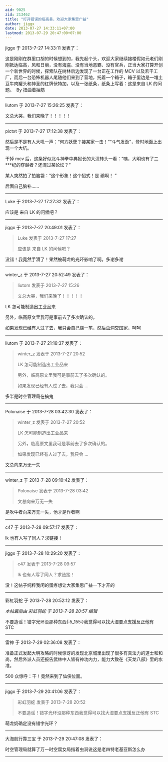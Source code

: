 ```yaml
---
aid: 9025
zid: 213462
title: "打开错误的临高县，欢迎大家集思广益"
author: jiggx
date: 2013-07-27 14:33:11+07:00
lastmod: 2013-07-29 20:47:00+07:00
---
```


jiggx 于 2013-7-27 14:33:11 发表了：

这是刚刚在群里口胡的时候想到的，我先起个头，欢迎大家继续接楼假如元老们刚刚抵达临高，风和日丽，没有海盗、没有当地恶霸、没有官兵，正当大家打算开创一个新世界的时候，探索队在树林后边发现了一台正在工作的 MCV 以及若干工厂，而后一台恐怖机器人尾随他们来到了营地，托着一个箱子，箱子里边是一堆土豆牛肉罐头和神圣的红牌伏特加，以及一张纸条，纸条上写着：这是来自 LK 的问题。&nbsp;&nbsp;By 扭曲着抽筋

---

liutom 于 2013-7-27 15:26:25 发表了：

文总大哭，我们来晚了！！！！！

---

pictxt 于 2013-7-27 17:12:38 发表了：

然后是不是有人大吼一声：“何方妖孽？接某家一击！”“斗气发劲”，登时地面上出现一个大坑。

干掉 mcv 后，这条好似北斗神拳中典狱长的大汉转头一看：“咦，大明也有了二\*\*\*纪的穿越者？还混过某论坛？”

某人突然拍了拍脑袋：“这个形象！这个招式！是
鶸啊！
”

后面自己脑补……

---

Luke 于 2013-7-27 17:27:32 发表了：

应该是 来自 LK 的问候吧？

---

jiggx 于 2013-7-27 20:49:01 发表了：

> Luke 发表于 2013-7-27 17:27
>
> 应该是 来自 LK 的问候吧？

没错！我竟然手滑了！果然被萌龙的光环影响了啊。多谢多谢

---

winter_z 于 2013-7-27 20:52:49 发表了：

> liutom 发表于 2013-7-27 15:26
>
> 文总大哭，我们来晚了！！！！！

LK 怎可能制造出工业品来

另外，临高原文里我可是事前去了多次确认的。

如果发现已经有人过了去，我只会自己赚一笔，然后虫洞交国家，呵呵

---

liutom 于 2013-7-27 21:16:37 发表了：

> winter_z 发表于 2013-7-27 20:52
>
> LK 怎可能制造出工业品来
>
> 另外，临高原文里我可是事前去了多次确认的。
>
> 如果发现已经有人过了去，我只会 ...

多半是时空管理局在搞鬼

---

Polonaise 于 2013-7-28 03:42:30 发表了：

> winter_z 发表于 2013-7-27 20:52
>
> LK 怎可能制造出工业品来
>
> 另外，临高原文里我可是事前去了多次确认的。
>
> 如果发现已经有人过了去，我只会 ...

文总向来万无一失

---

winter_z 于 2013-7-28 09:10:42 发表了：

> Polonaise 发表于 2013-7-28 03:42
>
> 文总向来万无一失

是吹牛者向来万无一失，他才是作者啊

---

c47 于 2013-7-28 09:57:17 发表了：

lk 也有人写了同人？求链接！

---

jiggx 于 2013-7-28 10:29:20 发表了：

> c47 发表于 2013-7-28 09:57
>
> lk 也有人写了同人？求链接！

没！这帖子纯粹我闲的蛋疼想让大家集思广益一下才开的

---

彩虹羽蛇 于 2013-7-28 20:52:12 发表了：

_本帖最后由 彩虹羽蛇 于 2013-7-28 20:57 编辑_

不要造谣！错字光环没那种东西{:5_155:}我觉得可以找大湿要点支援反正他有 STC

---

雷神 于 2013-7-29 02:36:08 发表了：

准备正式发起大明攻略的时候惊讶的发现北京城里出现了很多有真法力的道士和和尚，然后外派人员还报告武林中人皆有神功内力，能力大致在《天龙八部》里的水准。

500 众惊呼：干！竟然来到了仙侠位面。

---

jiggx 于 2013-7-29 20:41:06 发表了：

> 彩虹羽蛇 发表于 2013-7-28 20:52
>
> 不要造谣！错字光环没那种东西我觉得可以找大湿要点支援反正他有 STC

萌龙奶确定没有错字光环？

---

大海航行靠三宝 于 2013-7-29 20:47:08 发表了：

时空管理局就算了万一时空腐女局指着虫洞说这是老四特老基亚斯怎么办

---
